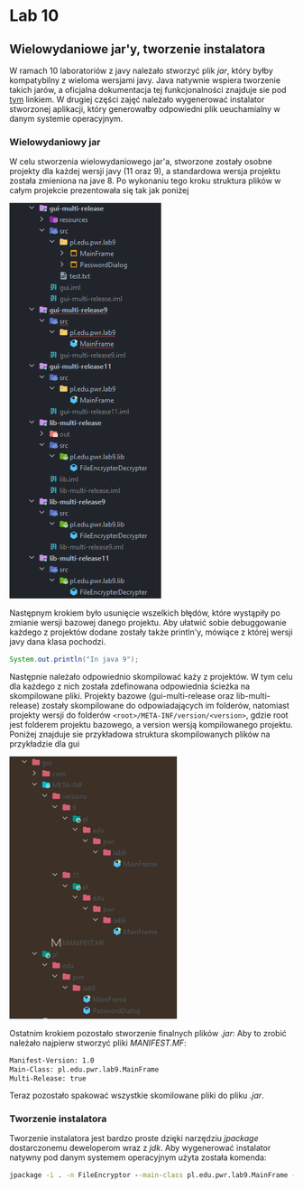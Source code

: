 # Lab 10
## Wielowydaniowe jar'y, tworzenie instalatora

W ramach 10 laboratoriów z javy należało stworzyć plik *jar*, który byłby kompatybilny z wieloma wersjami javy.
Java natywnie wspiera tworzenie takich jarów, a oficjalna dokumentacja tej funkcjonalności znajduje sie pod [tym](https://openjdk.java.net/jeps/238) linkiem.
W drugiej części zajęć należało wygenerować instalator stworzonej aplikacji, który generowałby odpowiedni plik ueuchamialny w danym systemie operacyjnym.

### Wielowydaniowy jar
W celu stworzenia wielowydaniowego jar'a, stworzone zostały osobne projekty dla każdej wersji javy (11 oraz 9), a standardowa wersja projektu została zmieniona na jave 8.
Po wykonaniu tego kroku struktura plików w całym projekcie prezentowała się tak jak poniżej

![](assets/struct.png)

Następnym krokiem było usunięcie wszelkich błędów, które wystąpiły po zmianie wersji bazowej danego projektu.
Aby ułatwić sobie debuggowanie każdego z projektów dodane zostały także println'y, mówiące z której wersji javy dana klasa pochodzi.

```java
System.out.println("In java 9");
```

Następnie należało odpowiednio skompilować każy z projektów. W tym celu dla każdego z nich została zdefinowana odpowiednia ścieżka na skompilowane pliki.
Projekty bazowe (gui-multi-release oraz lib-multi-release) zostały skompilowane do odpowiadających im folderów, natomiast projekty wersji do folderów ``<root>/META-INF/version/<version>``, gdzie root jest folderem projektu bazowego, a version wersją kompilowanego projektu. 
Poniżej znajduje sie przykładowa struktura skompilowanych plików na przykładzie dla gui

![](assets/out.png)

Ostatnim krokiem pozostało stworzenie finalnych plików *.jar*:
Aby to zrobić należało najpierw stworzyć pliki *MANIFEST.MF*:

```
Manifest-Version: 1.0  
Main-Class: pl.edu.pwr.lab9.MainFrame  
Multi-Release: true
```

Teraz pozostało spakować wszystkie skomilowane pliki do pliku *.jar*.

### Tworzenie instalatora
Tworzenie instalatora jest bardzo proste dzięki narzędziu *jpackage* dostarczonemu deweloperom wraz z *jdk*. Aby wygenerować instalator natywny pod danym systemem operacyjnym użyta została komenda:
```bat
jpackage -i . -n FileEncryptor --main-class pl.edu.pwr.lab9.MainFrame --main-jar Multi-Release-Enc-Dec-Gui.jar
```
